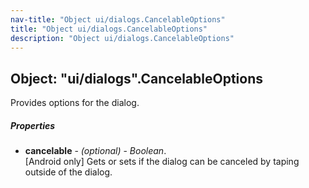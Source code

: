```yaml
---
nav-title: "Object ui/dialogs.CancelableOptions"
title: "Object ui/dialogs.CancelableOptions"
description: "Object ui/dialogs.CancelableOptions"
---
```

## Object: "ui/dialogs".CancelableOptions  
Provides options for the dialog.

##### Properties
 - **cancelable** - _(optional)_ - _Boolean_.    
  [Android only] Gets or sets if the dialog can be canceled by taping outside of the dialog.